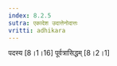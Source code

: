 ```yaml
---
index: 8.2.5
sutra: एकादेश उदात्तेनोदात्तः
vritti: adhikara
---
```


 पदस्य [8।1।16]  पूर्वत्रासिद्धम् [8।2।1] 